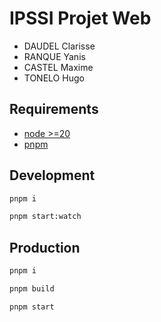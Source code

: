 # IPSSI Projet Web

- DAUDEL Clarisse
- RANQUE Yanis
- CASTEL Maxime
- TONELO Hugo

## Requirements

- [node >=20](https://nodejs.org/en)
- [pnpm](https://pnpm.io/installation)

## Development

```bash
pnpm i
```

```bash
pnpm start:watch
```

## Production

```bash
pnpm i
```

```bash
pnpm build
```

```bash
pnpm start
```
